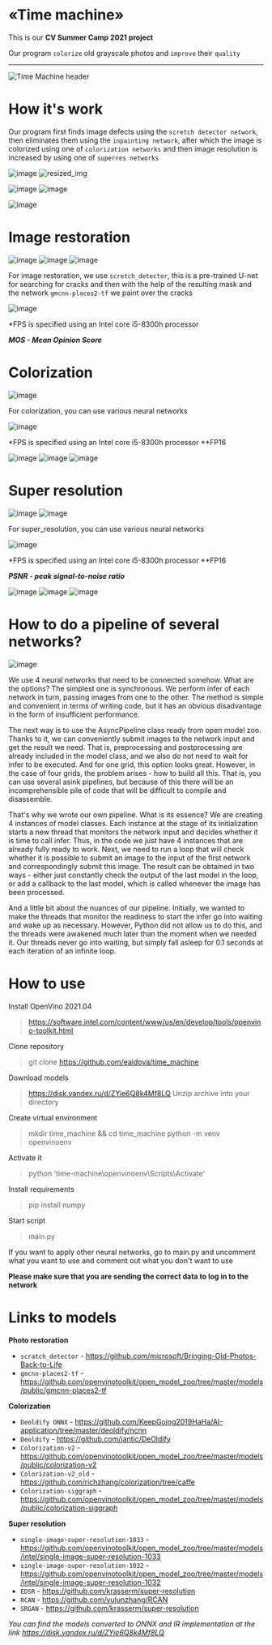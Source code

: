 # «Time machine» 
This is our **CV Summer Camp 2021 project**

Our program `colorize` old grayscale photos and `improve` their `quality`
***

![Time Machine header](https://user-images.githubusercontent.com/58187114/125828115-b1d74ae2-c2d8-458c-afbd-cdddf95b8874.jpg)
# How it's work
Our program first finds image defects using the `scretch detector network`, then eliminates them using the `inpainting network`, after which the image is colorized using one of `colorization networks` and then image resolution is increased by using one of `superres networks`

![image](https://user-images.githubusercontent.com/58187114/126698343-892f1f6e-ae61-49d0-8bd9-168f0473403f.png)
![resized_img ](https://user-images.githubusercontent.com/58187114/126700673-6296ae20-be31-44d0-9d27-6792fbb13fff.png)

![image](https://user-images.githubusercontent.com/58187114/126699152-cbd134bb-21e8-4931-bac3-7de6128add36.png)
![image](https://user-images.githubusercontent.com/58187114/126699176-bdd90b43-5b04-439e-bb81-ae3408b8cf5b.png)

![image](https://user-images.githubusercontent.com/58187114/126699193-756fae61-d514-43b1-bb24-e0e27417ad8b.png)

# Image restoration 
![image](https://user-images.githubusercontent.com/58187114/126701404-885e0525-522a-4dba-9820-dbe8bec331a5.png)
![image](https://user-images.githubusercontent.com/58187114/126701416-49c41ecf-c267-4d17-b25d-cf3e38bc78c5.png)
![image](https://user-images.githubusercontent.com/58187114/126701426-e18fa243-eaa1-44c5-9463-bcc23ef7ac90.png)

For image restoration, we use `scretch_detector`, this is a pre-trained U-net for searching for cracks and then with the help of the resulting mask and the network `gmcnn-places2-tf` we paint over the cracks 

![image](https://user-images.githubusercontent.com/58187114/126701375-ef6325e3-5915-4162-8488-24a5110dffc6.png)

*FPS is specified using an Intel core i5-8300h processor 

***MOS - Mean Opinion Score***

# Colorization
![image](https://user-images.githubusercontent.com/58187114/126702572-a20db2fb-415c-43f9-a695-4d578a9ba7c4.png)

For colorization, you can use various neural networks

![image](https://user-images.githubusercontent.com/58187114/126702890-ba7feecb-a624-417c-b341-b9582f05167e.png)

*FPS is specified using an Intel core i5-8300h processor **FP16 

![image](https://user-images.githubusercontent.com/58187114/126703004-36d0ac64-69b0-4e84-b2f4-090736a710a9.png)
![image](https://user-images.githubusercontent.com/58187114/126703048-b3b4d0e9-3522-404a-b976-d563d4c2e38b.png)
![image](https://user-images.githubusercontent.com/58187114/126703076-219c8c18-ac28-406e-bc3e-271ce25e308c.png)

# Super resolution
![image](https://user-images.githubusercontent.com/58187114/126703539-21d47bfa-fc50-4440-8e48-4d9bd794671a.png)
![image](https://user-images.githubusercontent.com/58187114/126703546-babc103a-80d5-4382-99c5-fdd68122c2f2.png)

For super_resolution, you can use various neural networks

![image](https://user-images.githubusercontent.com/58187114/126703722-1e29961f-ac8a-44a1-9e84-af3c48b71e2d.png)
 
*FPS is specified using an Intel core i5-8300h processor **FP16 

***PSNR - peak signal-to-noise ratio***

![image](https://user-images.githubusercontent.com/58187114/126704030-84c50244-d6de-471e-8abb-ebeec5c38e4b.png)
![image](https://user-images.githubusercontent.com/58187114/126704064-b37cd1ff-6912-4d94-a52e-746d1b839e7e.png)
![image](https://user-images.githubusercontent.com/58187114/126706063-9b2267ee-c530-40ed-9640-9441c9e14a66.png)

# How to do a pipeline of several networks?
![image](https://user-images.githubusercontent.com/58187114/126708664-33aaad5d-2ec2-4846-a4f3-c553a5c78735.png)

We use 4 neural networks that need to be connected somehow. What are the options?
The simplest one is synchronous. We perform infer of each network in turn, passing images from one to the other. The method is simple and convenient in terms of writing code, but it has an obvious disadvantage in the form of insufficient performance.

The next way is to use the AsyncPipeline class ready from open model zoo. Thanks to it, we can conveniently submit images to the network input and get the result we need. That is, preprocessing and postprocessing are already included in the model class, and we also do not need to wait for infer to be executed. And for one grid, this option looks great. However, in the case of four grids, the problem arises - how to build all this. That is, you can use several asink pipelines, but because of this there will be an incomprehensible pile of code that will be difficult to compile and disassemble.

That's why we wrote our own pipeline. What is its essence? We are creating 4 instances of model classes. Each instance at the stage of its initialization starts a new thread that monitors the network input and decides whether it is time to call infer. Thus, in the code we just have 4 instances that are already fully ready to work. Next, we need to run a loop that will check whether it is possible to submit an image to the input of the first network and correspondingly submit this image. The result can be obtained in two ways - either just constantly check the output of the last model in the loop, or add a callback to the last model, which is called whenever the image has been processed.

And a little bit about the nuances of our pipeline. Initially, we wanted to make the threads that monitor the readiness to start the infer go into waiting and wake up as necessary. However, Python did not allow us to do this, and the threads were awakened much later than the moment when we needed it. Our threads never go into waiting, but simply fall asleep for 0.1 seconds at each iteration of an infinite loop.

# How to use
Install OpenVino 2021.04
>https://software.intel.com/content/www/us/en/develop/tools/openvino-toolkit.html

Clone repository
>git clone https://github.com/eaidova/time_machine

Download models 
>https://disk.yandex.ru/d/ZYie6Q8k4Mf8LQ
Unzip archive into your directory

Create virtual environment 
>mkdir time_machine && cd time_machine
>python -m venv openvinoenv

Activate it
>python 'time-machine\openvinoenv\Scripts\Activate'

Install requirements
>pip install numpy

Start script
>main.py

If you want to apply other neural networks, go to main.py and uncomment what you want to use and comment out what you don't want to use

**Please make sure that you are sending the correct data to log in to the network**

# Links to models

**Photo restoration**
* `scratch_detector` - https://github.com/microsoft/Bringing-Old-Photos-Back-to-Life
* `gmcnn-places2-tf` - https://github.com/openvinotoolkit/open_model_zoo/tree/master/models/public/gmcnn-places2-tf

**Colorization**
* `Deoldify ONNX` - https://github.com/KeepGoing2019HaHa/AI-application/tree/master/deoldify/ncnn
* `Deoldify` - https://github.com/jantic/DeOldify
* `Colorization-v2` - https://github.com/openvinotoolkit/open_model_zoo/tree/master/models/public/colorization-v2
* `Colorization-v2_old` - https://github.com/richzhang/colorization/tree/caffe
* `Colorization-siggraph` - https://github.com/openvinotoolkit/open_model_zoo/tree/master/models/public/colorization-siggraph

**Super resolution**
* `single-image-super-resolution-1033` - https://github.com/openvinotoolkit/open_model_zoo/tree/master/models/intel/single-image-super-resolution-1033
* `single-image-super-resolution-1032` - https://github.com/openvinotoolkit/open_model_zoo/tree/master/models/intel/single-image-super-resolution-1032
* `EDSR` - https://github.com/krasserm/super-resolution
* `RCAN` - https://github.com/yulunzhang/RCAN
* `SRGAN` - https://github.com/krasserm/super-resolution

*You can find the models converted to ONNX and IR implementation at the link https://disk.yandex.ru/d/ZYie6Q8k4Mf8LQ*
